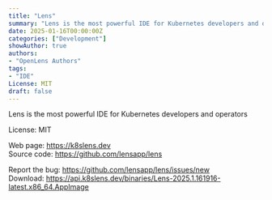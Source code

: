 ```yaml
---
title: "Lens"
summary: "Lens is the most powerful IDE for Kubernetes developers and operators"
date: 2025-01-16T00:00:00Z
categories: ["Development"]
showAuthor: true
authors:
- "OpenLens Authors"
tags: 
- "IDE"
License: MIT
draft: false
---
```


Lens is the most powerful IDE for Kubernetes developers and operators

License: MIT

Web page: <https://k8slens.dev>  
Source code: <https://github.com/lensapp/lens>

Report the bug: <https://github.com/lensapp/lens/issues/new>  
Download: <https://api.k8slens.dev/binaries/Lens-2025.1.161916-latest.x86_64.AppImage>
